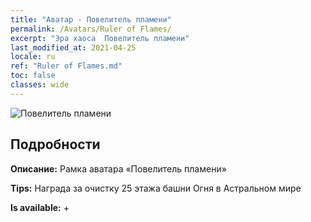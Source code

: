 ```yaml
---
title: "Аватар - Повелитель пламени"
permalink: /Avatars/Ruler of Flames/
excerpt: "Эра хаоса  Повелитель пламени"
last_modified_at: 2021-04-25
locale: ru
ref: "Ruler of Flames.md"
toc: false
classes: wide
---
```

 ![Повелитель пламени](/images/a/avatarFrame_39.png)

## Подробности

 **Описание:** Рамка аватара «Повелитель пламени» 

 **Tips:** Награда за очистку 25 этажа башни Огня в Астральном мире 

 **Is available:**  + 

